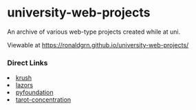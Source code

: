 # university-web-projects

An archive of various web-type projects created while at uni.

Viewable at https://ronaldgrn.github.io/university-web-projects/


### Direct Links

<li><a href="https://ronaldgrn.github.io/university-web-projects/krush/">krush</a></li>
<li><a href="https://ronaldgrn.github.io/university-web-projects/lazors/">lazors</a></li>
<li><a href="https://ronaldgrn.github.io/university-web-projects/pyfoundation/">pyfoundation</a></li>
<li><a href="https://ronaldgrn.github.io/university-web-projects/tarot-concentration/">tarot-concentration</a></li>
